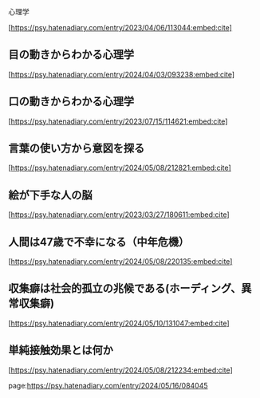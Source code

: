 心理学








[https://psy.hatenadiary.com/entry/2023/04/06/113044:embed:cite]



## 目の動きからわかる心理学


[https://psy.hatenadiary.com/entry/2024/04/03/093238:embed:cite]


## 口の動きからわかる心理学


[https://psy.hatenadiary.com/entry/2023/07/15/114621:embed:cite]



## 言葉の使い方から意図を探る

[https://psy.hatenadiary.com/entry/2024/05/08/212821:embed:cite]





## 絵が下手な人の脳



[https://psy.hatenadiary.com/entry/2023/03/27/180611:embed:cite]



## 人間は47歳で不幸になる（中年危機）


[https://psy.hatenadiary.com/entry/2024/05/08/220135:embed:cite]



## 収集癖は社会的孤立の兆候である(ホーディング、異常収集癖)



[https://psy.hatenadiary.com/entry/2024/05/10/131047:embed:cite]





## 単純接触効果とは何か

[https://psy.hatenadiary.com/entry/2024/05/08/212234:embed:cite]





































page:https://psy.hatenadiary.com/entry/2024/05/16/084045